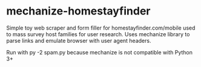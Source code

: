 # mechanize-homestayfinder
Simple toy web scraper and form filler for homestayfinder.com/mobile used to mass survey host families for user research.
Uses mechanize library to parse links and emulate browser with user agent headers. 

Run with py -2 spam.py because mechanize is not compatible with Python 3+
